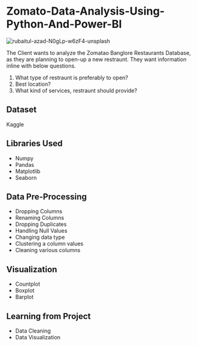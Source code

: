 # Zomato-Data-Analysis-Using-Python-And-Power-BI

![rubaitul-azad-N0gLp-w6zF4-unsplash](https://github.com/user-attachments/assets/7d22905d-dd46-40ba-b69d-1d362970d9b4)

The Client wants to analyze the Zomatao Banglore Restaurants Database, as they are planning to open-up a new restraunt. They want information inline with below questions.
1. What type of restraunt is preferably to open?
2. Best location?
3. What kind of services, restraunt should provide?

## Dataset
Kaggle

## Libraries Used
- Numpy
- Pandas
- Matplotlib
- Seaborn

## Data Pre-Processing
- Dropping Columns
- Renaming Columns
- Dropping Duplicates
- Handling Null Values
- Changing data type
- Clustering a column values
- Cleaning various columns
  
## Visualization
- Countplot
- Boxplot
- Barplot

## Learning from Project
- Data Cleaning
- Data Visualization
